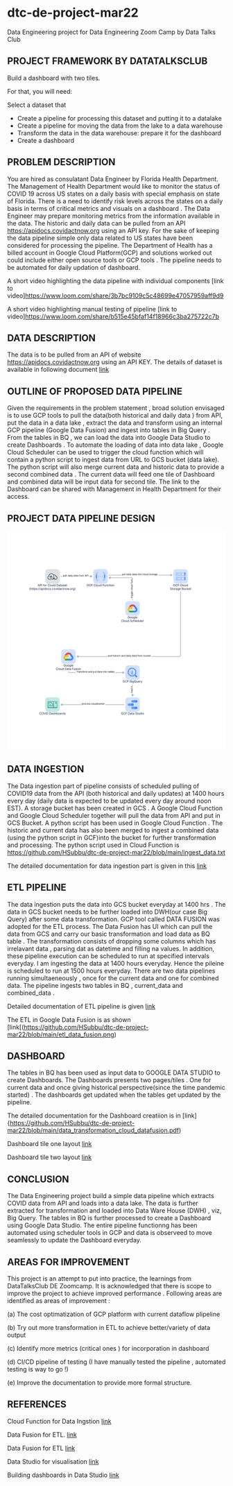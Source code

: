 # dtc-de-project-mar22
Data Engineering project for Data Engineering Zoom Camp by Data Talks Club

## PROJECT FRAMEWORK BY DATATALKSCLUB
Build a dashboard with two tiles.

For that, you will need:

Select a dataset that 
* Create a pipeline for processing this dataset and putting it to a datalake
* Create a pipeline for moving the data from the lake to a data warehouse
* Transform the data in the data warehouse: prepare it for the dashboard
* Create a dashboard

## PROBLEM DESCRIPTION

You are hired as consulatant Data Engineer by Florida Health Department. The Management of Health Department would like to monitor the status of COVID 19 across US states on a daily basis with special emphasis on state of Florida. There is a need to identify risk levels across the states on a daily basis in terms of critical metrics and visuals on a dashboard . The Data Engineer may prepare monitoring metrics from the information available in the data. The historic and daily data can be pulled from an API https://apidocs.covidactnow.org using an API key. For the sake of keeping the data pipeline simple only data related to US states have been considered for processing the pipeline. The Department of Health has a billed account in Google Cloud Platform(GCP) and solutions worked out could include either open source tools or GCP tools . The pipeline needs to be automated for daily updation of dashboard. 

A short video highlighting the data pipeline with individual components [link to video]https://www.loom.com/share/3b7bc9109c5c48699e47057959aff9d9

A short video highlighting manual testing of pipeline [link to video]https://www.loom.com/share/b515e45bfaf14f18966c3ba275722c7b

## DATA DESCRIPTION

The data is to be pulled from an API of website https://apidocs.covidactnow.org using an API KEY. The details of dataset is available in following document
[link](https://github.com/HSubbu/dtc-de-project-mar22/blob/main/dtc-de-project.png)

## OUTLINE OF PROPOSED DATA PIPELINE 

Given the requirements in the problem statement , broad solution envisaged is to use GCP tools to pull the data(both historical and daily data ) from API, put the data in a data lake , extract the data and transform using an internal GCP pipeline (Google Data Fusion) and ingest into tables in Big Query . From the tables in BQ , we can load the data into Google Data Studio to create Dashboards . To automate the loading of data into data lake , Google Cloud Scheduler can be used to trigger the cloud function which will contain a python script to ingest data from URL to GCS bucket (data lake). The python script will also merge current data and historic data to provide a second combined data . The current data will feed one tile of Dashboard and combined data will be input data for second tile. The link to the Dashboard can be shared with Management in Health Department for their access. 

## PROJECT DATA PIPELINE DESIGN 

![alt text](https://github.com/HSubbu/dtc-de-project-mar22/blob/main/dtc-de-project.png)

## DATA INGESTION 
The Data ingestion part of pipeline consists of scheduled pulling of COVID19 data from the API (both historical and daily updates) at 1400 hours every day (daily data is expected to be updated every day around noon EST). A storage bucket has been created in GCS . A Google Cloud Function and Google Cloud Scheduler together will pull the data from API and put in GCS Bucket. A python script has been used in Google Cloud Function .  The historic and current data has also been merged to ingest a combined data (using the python script in GCF)into the bucket for further transformation and processing. The python script used in Cloud Function is https://github.com/HSubbu/dtc-de-project-mar22/blob/main/ingest_data.txt 

The detailed documentation for data ingestion part is given in this [link](https://github.com/HSubbu/dtc-de-project-mar22/blob/main/data-ingestion.pdf)


## ETL PIPELINE 
The data ingestion puts the data into GCS bucket everyday at 1400 hrs . The data in GCS bucket needs to be further loaded into DWH(our case Big Query) after some data transformation. GCP tool called DATA FUSION was adopted for the ETL process. The Data Fusion has UI which can pull the data from GCS and carry our basic transformation and load data as BQ table . The transformation consists of dropping some columns which has irrelavant data , parsing dat as datetime and filling na values. In addition, these pipeline execution can be scheduled to run at specified intervals everyday. I am ingesting the data at 1400 hours everyday. Hence the pileine is scheduled to run at 1500 hours everyday. There are two data pipelines running simultaeneously , once for the current data and one for combined data. The pipeline ingests two tables in BQ , current_data and combined_data . 

Detailed documentation of ETL pipeline is given [link](https://github.com/HSubbu/dtc-de-project-mar22/blob/main/data_transformation_cloud_datafusion.pdf)

The ETL in Google Data Fusion is as shown [link[(https://github.com/HSubbu/dtc-de-project-mar22/blob/main/etl_data_fusion.png)

## DASHBOARD
The tables in BQ has been used as input data to GOOGLE DATA STUDIO to create Dashboards. The Dashboards presents two pages/tiles . One for current data and once giving historical perspective(since the time pandemic started) . The dashboards get updated when the tables get updated by the pipeline. 

The detailed documentation for the Dashboard creatiion is in [link]{https://github.com/HSubbu/dtc-de-project-mar22/blob/main/data_transformation_cloud_datafusion.pdf)

Dashboard tile one layout [link](https://github.com/HSubbu/dtc-de-project-mar22/blob/main/dashboard_tile1.png)

Dashboard tile two layout [link](https://github.com/HSubbu/dtc-de-project-mar22/blob/main/dashboard_tile2.png)

## CONCLUSION

The Data Engineering project build a simple data pipeline which extracts COVID data from API and loads into a data lake. The data is further extracted for transformation and loaded into Data Ware House (DWH) , viz, Big Query. The tables in BQ is further processed to create a Dashboard using Google Data Studio. The entire pipeline functionng has been automated using scheduler tools in GCP and data is observeed to move seamlessly to update the Dashboard everyday. 

## AREAS FOR IMPROVEMENT

This project  is an attempt to put into practice, the learnings from DataTalksClub DE Zoomcamp. It is acknowledged that there is scope to improve the project to achieve improved performance . Following areas are identified as areas of improvement :

  (a) The cost optimatization of GCP platform with current dataflow plipeline 
  
  (b) Try out more transformation in ETL to achieve better/variety of data output 
  
  (c) Identify more metrics (critical ones ) for incorporation in dashboard
  
  (d) CI/CD pipeline of testing (I have manually tested the pipeline , automated testing is way to go !)
  
  (e) Improve the documentation to provide more formal structure.

## REFERENCES

Cloud Function for Data Ingstion [link](https://www.ternarydata.com/news/use-python-and-google-cloud-to-schedule-a-file-download-and-load-into-bigquery-3p3aw)

Data Fusion for ETL. [link](https://codelabs.developers.google.com/codelabs/batch-csv-cdf-bq#0)

Data Fusion for ETL [link](https://www.youtube.com/watch?v=1QhJDsYQTfM) 

Data Studio for visualisation [link](https://codelabs.developers.google.com/codelabs/bigquery-data-studio#2)

Building dashboards in Data Studio [link](https://datadrivenlabs.io/blog/how-to-build-a-data-studio-dashboard/)

